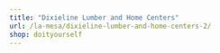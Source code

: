 ```yaml
---
title: "Dixieline Lumber and Home Centers"
url: /la-mesa/dixieline-lumber-and-home-centers-2/
shop: doityourself
---
```

